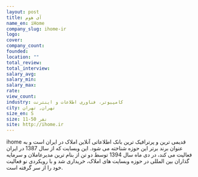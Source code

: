 ```yaml
---
layout: post
title: آی هوم
name_en: iHome
company_slug: ihome-ir
logo: 
cover: 
company_count:
founded:
location: ""
total_review: 
total_interview: 
salary_avg: 
salary_min: 
salary_max: 
rate: 
view_count: 
industry: کامپیوتر، فناوری اطلاعات و اینترنت
city: تهران, تهران
size_en: S
size: 11-50 نفر
site: http://ihome.ir
---
```


ihome قدیمی ترین و پرترافیک ترین بانک اطلاعاتی آنلاین املاک در ایران است و به عنوان برند برتر این حوزه شناخته می شود. این وبسایت که از سال 1387 در ایران فعالیت می کند، در دی ماه سال 1394 توسط دو تن از بنام ترین مدیرعاملان و سرمایه گذاران بین المللی در حوزه وبسایت های املاک، خریداری شد و با رویکردی نو فعالیت خود را از سر گرفته است.